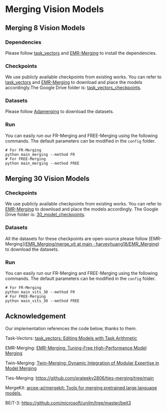# Merging Vision Models

## Merging 8 Vision Models

### Dependencies

Please follow [task_vectors](https://github.com/mlfoundations/task_vectors) and [EMR-Merging](https://github.com/harveyhuang18/EMR_Merging) to install the dependencies.

### Checkpoints

We use publicly available checkpoints from existing works. You can refer to [task_vectors](https://github.com/mlfoundations/task_vectors) and [EMR-Merging](https://github.com/harveyhuang18/EMR_Merging) to download and place the models accordingly.The Google Drive folder is: [task_vectors_checkpoints](https://drive.google.com/drive/folders/1u_Tva6x0p6oxu5Eo0ZZsf-520Cc_3MKw).

### Datasets

Please follow [Adamerging](https://github.com/EnnengYang/AdaMerging?tab=readme-ov-file#datasets) to download the datasets.

### Run

You can easily run our FR-Merging and FREE-Merging using the following commands. The default parameters can be modified in the `config` folder.

```
# For FR-Merging
python main_merging --method FR
# For FREE-Merging
python main_merging --method FREE
```

## Merging 30 Vision Models

### Checkpoints

We use publicly available checkpoints from existing works. You can refer to [EMR-Merging](https://github.com/harveyhuang18/EMR_Merging) to download and place the models accordingly. The Google Drive folder is:  [30_model_checkpoints](https://drive.google.com/drive/folders/1KZv7RHIuNGzvjaVBJ7zkUxP1tG-4bGlI?usp=sharing).

### Datasets

All the datasets for these checkpoints are open-source please follow [EMR-Merging]([EMR_Merging/merge_vit at main · harveyhuang18/EMR_Merging](https://github.com/harveyhuang18/EMR_Merging/tree/main/merge_vit)) to download the datasets. 

### Run

You can easily run our FR-Merging and FREE-Merging using the following commands. The default parameters can be modified in the `config` folder.

```
# For FR-Merging
python main_vits_30 --method FR
# For FREE-Merging
python main_vits_30 --method FREE
```

## Acknowledgement

Our implementation references the code below, thanks to them.

Task-Vectors: [task_vectors: Editing Models with Task Arithmetic](https://github.com/mlfoundations/task_vectors)

EMR-Merging: [EMR-Merging: Tuning-Free High-Performance Model Merging](https://github.com/harveyhuang18/EMR_Merging)

Twin-Merging: [Twin-Merging: Dynamic Integration of Modular Expertise in Model Merging](https://github.com/LZY-the-boys/Twin-Merging)

Ties-Merging: https://github.com/prateeky2806/ties-merging/tree/main

MergeKit: [arcee-ai/mergekit: Tools for merging pretrained large language models.](https://github.com/arcee-ai/mergekit)

BEiT-3: https://github.com/microsoft/unilm/tree/master/beit3



